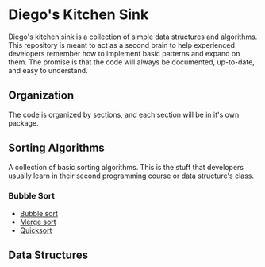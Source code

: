 # Diego's Kitchen Sink
Diego's kitchen sink is a collection of simple data structures and algorithms. This repository is meant to act as a second brain to help experienced developers remember how to implement basic patterns and expand on them. The promise is that the code will always be documented, up-to-date, and easy to understand.

## Organization
The code is organized by sections, and each section will be in it's own package.

## Sorting Algorithms
A collection of basic sorting algorithms. This is the stuff that developers usually learn in their second programming course or data structure's class.

### Bubble Sort
* [Bubble sort](https://en.wikipedia.org/wiki/Bubble_sort)
* [Merge sort](https://en.wikipedia.org/wiki/Merge_sort)
* [Quicksort](https://en.wikipedia.org/wiki/Quicksort)
## Data Structures
